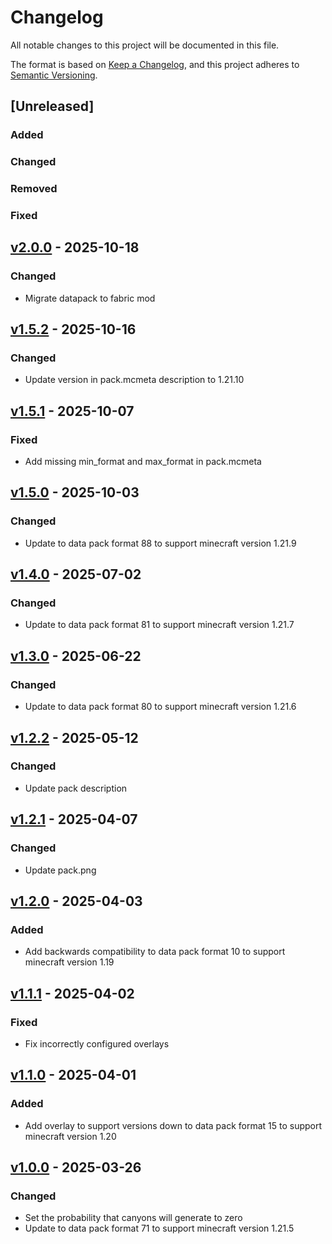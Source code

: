 # Changelog

All notable changes to this project will be documented in this file.

The format is based on [Keep a Changelog](https://keepachangelog.com/en/1.1.0/),
and this project adheres to [Semantic Versioning](https://semver.org/spec/v2.0.0.html).

## [Unreleased]

### Added

### Changed

### Removed

### Fixed

## [v2.0.0](https://github.com/Neluxx/no-more-ravines/releases/tag/v2.0.0) - 2025-10-18

### Changed
- Migrate datapack to fabric mod

## [v1.5.2](https://github.com/Neluxx/no-more-ravines/releases/tag/v1.5.2) - 2025-10-16

### Changed
- Update version in pack.mcmeta description to 1.21.10

## [v1.5.1](https://github.com/Neluxx/no-more-ravines/releases/tag/v1.5.1) - 2025-10-07

### Fixed
- Add missing min_format and max_format in pack.mcmeta

## [v1.5.0](https://github.com/Neluxx/no-more-ravines/releases/tag/v1.5.0) - 2025-10-03

### Changed
- Update to data pack format 88 to support minecraft version 1.21.9

## [v1.4.0](https://github.com/Neluxx/no-more-ravines/releases/tag/v1.4.0) - 2025-07-02

### Changed
- Update to data pack format 81 to support minecraft version 1.21.7

## [v1.3.0](https://github.com/Neluxx/no-more-ravines/releases/tag/v1.3.0) - 2025-06-22

### Changed
- Update to data pack format 80 to support minecraft version 1.21.6

## [v1.2.2](https://github.com/Neluxx/no-more-ravines/releases/tag/v1.2.2) - 2025-05-12

### Changed
- Update pack description

## [v1.2.1](https://github.com/Neluxx/no-more-ravines/releases/tag/v1.2.1) - 2025-04-07

### Changed
- Update pack.png

## [v1.2.0](https://github.com/Neluxx/no-more-ravines/releases/tag/v1.2.0) - 2025-04-03

### Added
- Add backwards compatibility to data pack format 10 to support minecraft version 1.19

## [v1.1.1](https://github.com/Neluxx/no-more-ravines/releases/tag/v1.1.1) - 2025-04-02

### Fixed
- Fix incorrectly configured overlays

## [v1.1.0](https://github.com/Neluxx/no-more-ravines/releases/tag/v1.1.0) - 2025-04-01

### Added
- Add overlay to support versions down to data pack format 15 to support minecraft version 1.20

## [v1.0.0](https://github.com/Neluxx/no-more-ravines/releases/tag/v1.0.0) - 2025-03-26

### Changed
- Set the probability that canyons will generate to zero
- Update to data pack format 71 to support minecraft version 1.21.5

